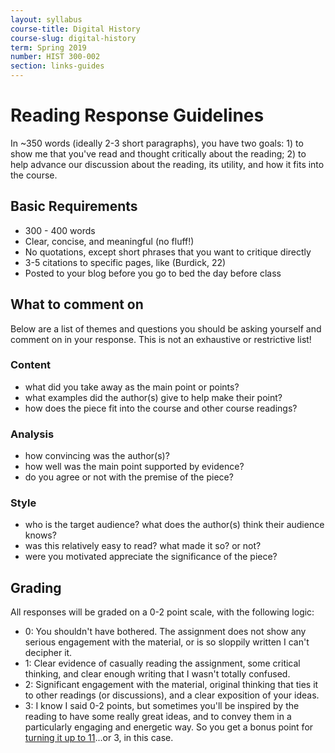 ```yaml
---
layout: syllabus
course-title: Digital History
course-slug: digital-history
term: Spring 2019
number: HIST 300-002
section: links-guides
---
```


# Reading Response Guidelines
In ~350 words (ideally 2-3 short paragraphs), you have two goals: 1) to show me that you've read and thought critically about the reading; 2) to help advance our discussion about the reading, its utility, and how it fits into the course.


## Basic Requirements
- 300 - 400 words
- Clear, concise, and meaningful (no fluff!)
- No quotations, except short phrases that you want to critique directly
- 3-5 citations to specific pages, like (Burdick, 22)
- Posted to your blog before you go to bed the day before class


## What to comment on
Below are a list of themes and questions you should be asking yourself and comment on in your response. This is not an exhaustive or restrictive list!

### Content
- what did you take away as the main point or points?
- what examples did the author(s) give to help make their point?
- how does the piece fit into the course and other course readings?

### Analysis
- how convincing was the author(s)?
- how well was the main point supported by evidence?
- do you agree or not with the premise of the piece?

### Style
- who is the target audience? what does the author(s) think their audience knows?
- was this relatively easy to read? what made it so? or not?
- were you motivated appreciate the significance of the piece?


## Grading
All responses will be graded on a 0-2 point scale, with the following logic:
- 0: You shouldn't have bothered. The assignment does not show any serious engagement with the material, or is so sloppily written I can't decipher it.
- 1: Clear evidence of casually reading the assignment, some critical thinking, and clear enough writing that I wasn't totally confused.
- 2: Significant engagement with the material, original thinking that ties it to other readings (or discussions), and a clear exposition of your ideas.
- 3: I know I said 0-2 points, but sometimes you'll be inspired by the reading to have some really great ideas, and to convey them in a particularly engaging and energetic way. So you get a bonus point for [turning it up to 11](https://www.youtube.com/watch?v=DzLP2Z7JVZA)...or 3, in this case.
